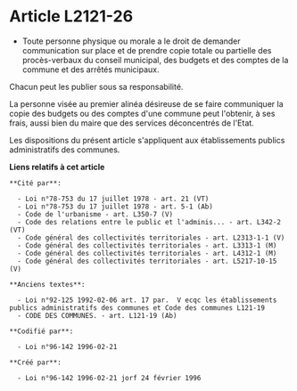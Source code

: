 # Article L2121-26

- Toute personne physique ou morale a le droit de demander communication sur place et de prendre copie totale ou partielle
des procès-verbaux du conseil municipal, des budgets et des comptes de la commune et des arrêtés municipaux.

Chacun peut les publier sous sa responsabilité.

La personne visée au premier alinéa désireuse de se faire communiquer la copie des budgets ou des comptes d'une commune peut
l'obtenir, à ses frais, aussi bien du maire que des services déconcentrés de l'Etat.

Les dispositions du présent article s'appliquent aux établissements publics administratifs des communes.

**Liens relatifs à cet article**

	**Cité par**:

	  - Loi n°78-753 du 17 juillet 1978 - art. 21 (VT)
	  - Loi n°78-753 du 17 juillet 1978 - art. 5-1 (Ab)
	  - Code de l'urbanisme - art. L350-7 (V)
	  - Code des relations entre le public et l'adminis... - art. L342-2 (VT)
	  - Code général des collectivités territoriales - art. L2313-1-1 (V)
	  - Code général des collectivités territoriales - art. L3313-1 (M)
	  - Code général des collectivités territoriales - art. L4312-1 (M)
	  - Code général des collectivités territoriales - art. L5217-10-15 (V)

	**Anciens textes**:

	  - Loi n°92-125 1992-02-06 art. 17 par.  V ecqc les établissements publics administratifs des communes et Code des communes L121-19
	  - CODE DES COMMUNES. - art. L121-19 (Ab)

	**Codifié par**:

	  - Loi n°96-142 1996-02-21

	**Créé par**:

	  - Loi n°96-142 1996-02-21 jorf 24 février 1996
